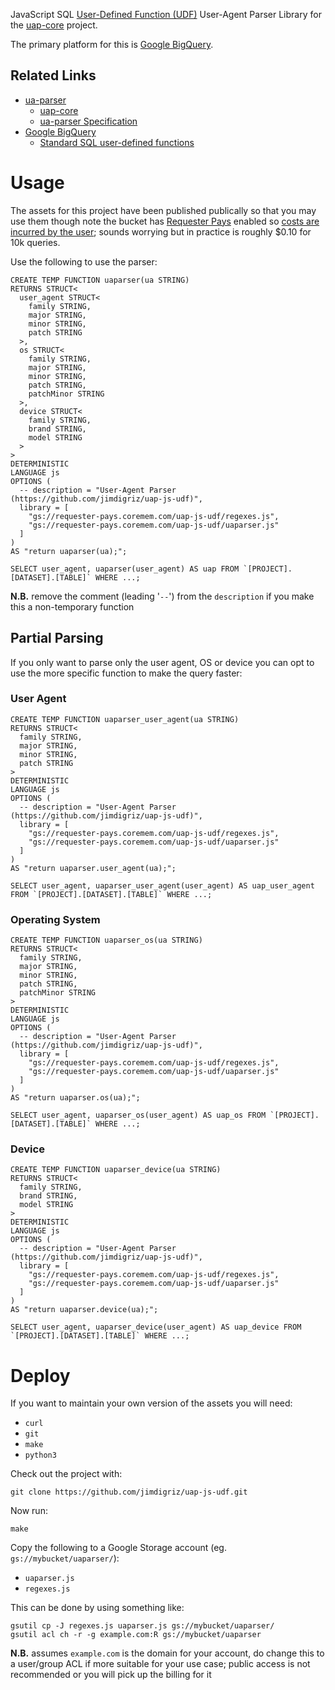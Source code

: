 JavaScript SQL [User-Defined Function (UDF)](https://cloud.google.com/bigquery/docs/reference/standard-sql/user-defined-functions) User-Agent Parser Library for the [uap-core](https://github.com/ua-parser/uap-core) project.

The primary platform for this is [Google BigQuery](https://cloud.google.com/bigquery).

## Related Links

 * [ua-parser](https://github.com/ua-parser)
     * [uap-core](https://github.com/ua-parser/uap-core)
     * [ua-parser Specification](https://github.com/ua-parser/uap-core/blob/master/docs/specification.md)
 * [Google BigQuery](https://cloud.google.com/bigquery)
     * [Standard SQL user-defined functions](https://cloud.google.com/bigquery/docs/reference/standard-sql/user-defined-functions)

# Usage

The assets for this project have been published publically so that you may use them though note the bucket has [Requester Pays](https://cloud.google.com/storage/docs/requester-pays) enabled so [costs are incurred by the user](https://cloud.google.com/storage/pricing); sounds worrying but in practice is roughly $0.10 for 10k queries.

Use the following to use the parser:

    CREATE TEMP FUNCTION uaparser(ua STRING)
    RETURNS STRUCT<
      user_agent STRUCT<
        family STRING,
        major STRING,
        minor STRING,
        patch STRING
      >,
      os STRUCT<
        family STRING,
        major STRING,
        minor STRING,
        patch STRING,
        patchMinor STRING
      >,
      device STRUCT<
        family STRING,
        brand STRING,
        model STRING
      >
    >
    DETERMINISTIC
    LANGUAGE js
    OPTIONS (
      -- description = "User-Agent Parser (https://github.com/jimdigriz/uap-js-udf)",
      library = [
        "gs://requester-pays.coremem.com/uap-js-udf/regexes.js",
        "gs://requester-pays.coremem.com/uap-js-udf/uaparser.js"
      ]
    )
    AS "return uaparser(ua);";
    
    SELECT user_agent, uaparser(user_agent) AS uap FROM `[PROJECT].[DATASET].[TABLE]` WHERE ...;

**N.B.** remove the comment (leading '`--`') from the `description` if you make this a non-temporary function

## Partial Parsing

If you only want to parse only the user agent, OS or device you can opt to use the more specific function to make the query faster:

### User Agent

    CREATE TEMP FUNCTION uaparser_user_agent(ua STRING)
    RETURNS STRUCT<
      family STRING,
      major STRING,
      minor STRING,
      patch STRING
    >
    DETERMINISTIC
    LANGUAGE js
    OPTIONS (
      -- description = "User-Agent Parser (https://github.com/jimdigriz/uap-js-udf)",
      library = [
        "gs://requester-pays.coremem.com/uap-js-udf/regexes.js",
        "gs://requester-pays.coremem.com/uap-js-udf/uaparser.js"
      ]
    )
    AS "return uaparser.user_agent(ua);";
    
    SELECT user_agent, uaparser_user_agent(user_agent) AS uap_user_agent FROM `[PROJECT].[DATASET].[TABLE]` WHERE ...;

### Operating System

    CREATE TEMP FUNCTION uaparser_os(ua STRING)
    RETURNS STRUCT<
      family STRING,
      major STRING,
      minor STRING,
      patch STRING,
      patchMinor STRING
    >
    DETERMINISTIC
    LANGUAGE js
    OPTIONS (
      -- description = "User-Agent Parser (https://github.com/jimdigriz/uap-js-udf)",
      library = [
        "gs://requester-pays.coremem.com/uap-js-udf/regexes.js",
        "gs://requester-pays.coremem.com/uap-js-udf/uaparser.js"
      ]
    )
    AS "return uaparser.os(ua);";
    
    SELECT user_agent, uaparser_os(user_agent) AS uap_os FROM `[PROJECT].[DATASET].[TABLE]` WHERE ...;

### Device

    CREATE TEMP FUNCTION uaparser_device(ua STRING)
    RETURNS STRUCT<
      family STRING,
      brand STRING,
      model STRING
    >
    DETERMINISTIC
    LANGUAGE js
    OPTIONS (
      -- description = "User-Agent Parser (https://github.com/jimdigriz/uap-js-udf)",
      library = [
        "gs://requester-pays.coremem.com/uap-js-udf/regexes.js",
        "gs://requester-pays.coremem.com/uap-js-udf/uaparser.js"
      ]
    )
    AS "return uaparser.device(ua);";
    
    SELECT user_agent, uaparser_device(user_agent) AS uap_device FROM `[PROJECT].[DATASET].[TABLE]` WHERE ...;

# Deploy

If you want to maintain your own version of the assets you will need:

 * `curl`
 * `git`
 * `make`
 * `python3`

Check out the project with:

    git clone https://github.com/jimdigriz/uap-js-udf.git

Now run:

    make

Copy the following to a Google Storage account (eg. `gs://mybucket/uaparser/`):

 * `uaparser.js`
 * `regexes.js`

This can be done by using something like:

    gsutil cp -J regexes.js uaparser.js gs://mybucket/uaparser/
    gsutil acl ch -r -g example.com:R gs://mybucket/uaparser

**N.B.** assumes `example.com` is the domain for your account, do change this to a user/group ACL if more suitable for your use case; public access is not recommended or you will pick up the billing for it
